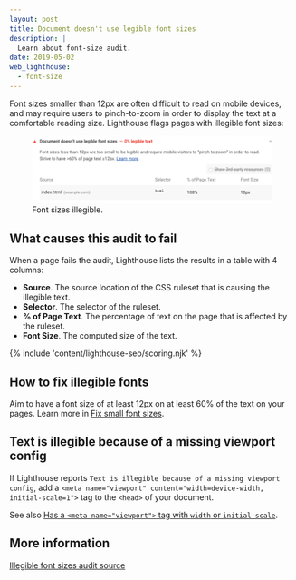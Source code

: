 ```yaml
---
layout: post
title: Document doesn't use legible font sizes
description: |
  Learn about font-size audit.
date: 2019-05-02
web_lighthouse:
  - font-size
---
```


Font sizes smaller than 12px are often difficult to read on mobile devices,
and may require users to pinch-to-zoom in order
to display the text at a comfortable reading size.
Lighthouse flags pages with illegible font sizes:

<figure class="w-figure">
  <img class="w-screenshot w-screenshot--filled" src="font-size.png" alt="Lighthouse audit showing page has illegible font sizes">
  <figcaption class="w-figcaption">
    Font sizes illegible.
  </figcaption>
</figure>

## What causes this audit to fail

When a page fails the audit,
Lighthouse lists the results in a table with 4 columns:

- **Source**.
The source location of the CSS ruleset that is causing the illegible text.
- **Selector**.
The selector of the ruleset.
- **% of Page Text**.
The percentage of text on the page that is affected by the ruleset.
- **Font Size**.
The computed size of the text.

{% include 'content/lighthouse-seo/scoring.njk' %}

## How to fix illegible fonts

Aim to have a font size of at least 12px on at least 60% of the text on your pages.
Learn more in [Fix small font sizes](/fix-small-fonts).

## Text is illegible because of a missing viewport config

If Lighthouse reports `Text is illegible because of a missing viewport config`,
add a `<meta name="viewport" content="width=device-width, initial-scale=1">` tag
to the `<head>` of your document.

See also [Has a `<meta name="viewport">` tag with `width` or `initial-scale`](/viewport).

## More information

[Illegible font sizes audit source](https://github.com/GoogleChrome/lighthouse/blob/master/lighthouse-core/audits/seo/font-size.js)
